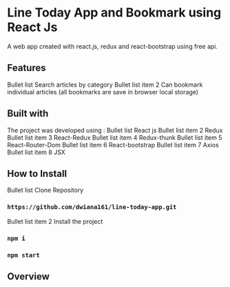# Line Today App and Bookmark using React Js

A web app created with react.js, redux and react-bootstrap using free api.

## Features

Bullet list Search articles by category
Bullet list item 2 Can bookmark individual articles (all bookmarks are save in browser local storage)
 
## Built with

The project was developed using :
Bullet list React js
Bullet list item 2 Redux
Bullet list item 3 React-Redux
Bullet list item 4 Redux-thunk
Bullet list item 5 React-Router-Dom
Bullet list item 6 React-bootstrap
Bullet list item 7 Axios
Bullet list item 8 JSX

## How to Install

Bullet list Clone Repository

### `https://github.com/dwiana161/line-today-app.git`

Bullet list item 2 Install the project
### `npm i`

### `npm start`

## Overview

